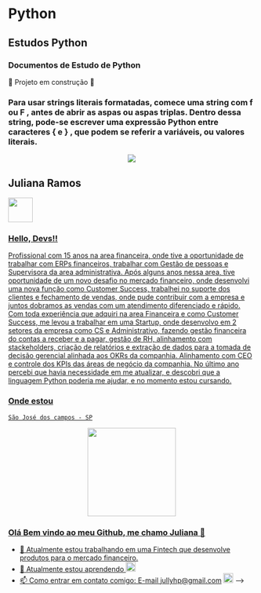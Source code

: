 # Python
## Estudos Python
### Documentos de Estudo de Python 
:construction: Projeto em construção :construction:

### Para usar strings literais formatadas, comece uma string com f ou F , antes de abrir as aspas ou aspas triplas. Dentro dessa string, pode-se escrever uma expressão Python entre caracteres { e } , que podem se referir a variáveis, ou valores literais.

<p align="center">
<img src="http://img.shields.io/static/v1?label=STATUS&message=EM%20DESENVOLVIMENTO&color=GREEN&style=for-the-badge"/>
</p>


<h2 align="left">Juliana Ramos</h1>
<a href="https://www.linkedin.com/in/juliana-pereira-ramos/">
    <img width="50px" src="https://cdn.jsdelivr.net/gh/devicons/devicon/icons/linkedin/linkedin-plain.svg" />
 
 
### Hello, Devs!!

Profissional com 15 anos na area financeira, onde tive a oportunidade de trabalhar com ERPs financeiros, trabalhar com Gestão de pessoas e Supervisora da area administrativa. Após alguns anos nessa area, tive oportunidade de um novo desafio no mercado financeiro, onde desenvolvi uma nova função como  Customer Success, trabalhei no suporte dos clientes e fechamento de vendas, onde pude contribuir com a empresa e juntos dobramos as vendas com um atendimento diferenciado e rápido.
Com toda experiência que adquiri na area Financeira e como Customer Success, me levou a trabalhar em uma Startup, onde desenvolvo em 2 setores da empresa como CS e Administrativo, fazendo gestão financeira do contas a receber e a pagar, gestão de RH, alinhamento com stackeholders, criação de relatórios e extração de dados para a tomada de decisão gerencial alinhada aos OKRs da companhia.
Alinhamento com CEO e controle dos KPIs das áreas de negócio da companhia.
No último ano percebi que havia necessidade em me atualizar, e descobri que a linguagem Python poderia me ajudar, e no momento estou cursando.
  
  ### Onde estou
    São José dos campos - SP
  
  
  <p align="center">
  <img width="180px" src="https://i.pinimg.com/originals/23/01/63/2301631fea40cb2b95a1fddb4ddcd80d.gif" />
  </p>
  
  
  ### Olá Bem vindo ao meu Github, me chamo Juliana 👋


- 🔭 Atualmente estou trabalhando em uma Fintech que desenvolve produtos para o mercado financeiro.
- 🌱 Atualmente estou aprendendo <img width="20px" src="https://cdn.jsdelivr.net/gh/devicons/devicon/icons/python/python-original.svg" />
- 📫 Como entrar em contato comigo: E-mail jullyhp@gmail.com <img width="20px" src="https://encrypted-tbn0.gstatic.com/images?q=tbn:ANd9GcTs-jAjlrweu_EZTVwI1rCtcONqJiI4wG32RA&usqp=CAU" />
-->
